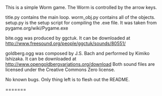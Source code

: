 
This is a simple Worm game. The Worm is controlled by the arrow keys.

title.py contains the main loop.
worm_obj.py contains all of the objects.
setup.py is the setup script for compiling the .exe file. It was taken from pygame.org/wiki/Pygame.exe

bite.ogg was produced by ggctuk. It can be downloaded at http://www.freesound.org/people/ggctuk/sounds/80551/

goldberg.ogg was composed by J.S. Bach and performed by Kimiko Ishizaka. It can be downloaded at http://www.opengoldbergvariations.org/download
Both sound files are licensed under the Creative Commons Zero license.

No known bugs. Only thing left is to flesh out the README.

=======
